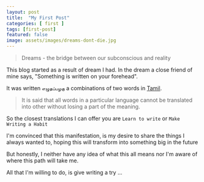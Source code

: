 ```yaml
---
layout: post
title:  "My First Post"
categories: [ first ]
tags: [first-post]
featured: false
image: assets/images/dreams-dont-die.jpg
---
```


> Dreams - the bridge between our subconscious and reality  

This blog started as a result of dream I had. In the dream a close friend of mine says, "Something is written on your forehead".

It was written `எழுதப்பழகு` a combinations of two words in [Tamil](https://en.wikipedia.org/wiki/Tamil_language).

> It is said that all words in a particular language cannot be translated into other without losing a part of the meaning. 
 
So the closest translations I can offer you are `Learn to write` or `Make Writing a Habit`

I'm convinced that this manifestation, is my desire to share the things I always wanted to, hoping this will transform 
into something big in the future    

But honestly, I neither have any idea of what this all means nor I'm aware of where this path will take me.

All that I'm willing to do, is give writing a try ...      
